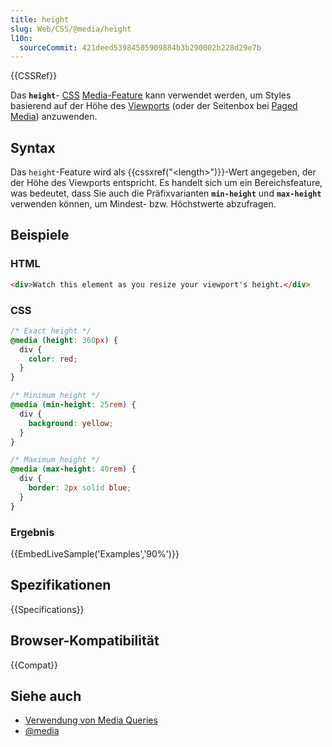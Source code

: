```yaml
---
title: height
slug: Web/CSS/@media/height
l10n:
  sourceCommit: 421deed53984505909884b3b290002b228d29e7b
---
```


{{CSSRef}}

Das **`height`**- [CSS](/de/docs/Web/CSS) [Media-Feature](/de/docs/Web/CSS/@media#media_features) kann verwendet werden, um Styles basierend auf der Höhe des [Viewports](/de/docs/Glossary/viewport) (oder der Seitenbox bei [Paged Media](/de/docs/Web/CSS/CSS_paged_media)) anzuwenden.

## Syntax

Das `height`-Feature wird als {{cssxref("&lt;length&gt;")}}-Wert angegeben, der der Höhe des Viewports entspricht. Es handelt sich um ein Bereichsfeature, was bedeutet, dass Sie auch die Präfixvarianten **`min-height`** und **`max-height`** verwenden können, um Mindest- bzw. Höchstwerte abzufragen.

## Beispiele

### HTML

```html
<div>Watch this element as you resize your viewport's height.</div>
```

### CSS

```css
/* Exact height */
@media (height: 360px) {
  div {
    color: red;
  }
}

/* Minimum height */
@media (min-height: 25rem) {
  div {
    background: yellow;
  }
}

/* Maximum height */
@media (max-height: 40rem) {
  div {
    border: 2px solid blue;
  }
}
```

### Ergebnis

{{EmbedLiveSample('Examples','90%')}}

## Spezifikationen

{{Specifications}}

## Browser-Kompatibilität

{{Compat}}

## Siehe auch

- [Verwendung von Media Queries](/de/docs/Web/CSS/CSS_media_queries/Using_media_queries)
- [@media](/de/docs/Web/CSS/@media)
